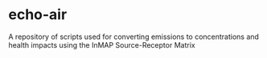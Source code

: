 # echo-air
A repository of scripts used for converting emissions to concentrations and health impacts using the InMAP Source-Receptor Matrix
